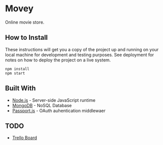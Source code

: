 ﻿# Movey
Online movie store.

## How to Install

These instructions will get you a copy of the project up and running on your
local machine for development and testing purposes. See deployment for notes on
how to deploy the project on a live system.

```
npm install
npm start
```

## Built With

* [Node.js](https://nodejs.org) - Server-side JavaScript runtime
* [MongoDB](https://www.mongodb.com/) - NoSQL Database
* [Passport.js](http://www.passportjs.org/) - OAuth auhentication middlewaer

## TODO
* [Trello Board](https://trello.com/b/O63QQcLm/projects-general)
